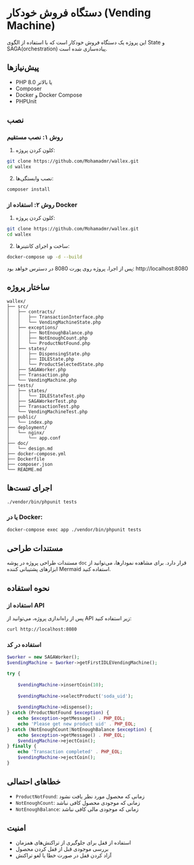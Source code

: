 # دستگاه فروش خودکار (Vending Machine)

این پروژه یک دستگاه فروش خودکار است که با استفاده از الگوی State و SAGA(orchestration) پیاده‌سازی شده است.

## پیش‌نیازها

- PHP 8.0 یا بالاتر
- Composer
- Docker و Docker Compose
- PHPUnit

## نصب

### روش ۱: نصب مستقیم

1. کلون کردن پروژه:
```bash
git clone https://github.com/Mohamadmr/wallex.git
cd wallex
```

2. نصب وابستگی‌ها:
```bash
composer install
```

### روش ۲: استفاده از Docker

1. کلون کردن پروژه:
```bash
git clone https://github.com/Mohamadmr/wallex.git
cd wallex
```

2. ساخت و اجرای کانتینرها:
```bash
docker-compose up -d --build
```

پس از اجرا، پروژه روی پورت 8080 در دسترس خواهد بود:
http://localhost:8080

## ساختار پروژه

```
wallex/
├── src/
│   ├── contracts/
│   │   ├── TransactionInterface.php
│   │   └── VendingMachineState.php
│   ├── exceptions/
│   │   ├── NotEnoughBalance.php
│   │   ├── NotEnoughCount.php
│   │   └── ProductNotFound.php
│   ├── states/
│   │   ├── DispensingState.php
│   │   ├── IDLEState.php
│   │   └── ProductSelectedState.php
│   ├── SAGAWorker.php
│   ├── Transaction.php
│   └── VendingMachine.php
├── tests/
│   ├── states/
│   │   └── IDLEStateTest.php
│   ├── SAGAWorkerTest.php
│   ├── TransactionTest.php
│   └── VendingMachineTest.php
├── public/
│   └── index.php
├── deployment/
│   └── nginx/
│       └── app.conf
├── doc/
│   └── design.md
├── docker-compose.yml
├── Dockerfile
├── composer.json
└── README.md
```

## اجرای تست‌ها


```bash
./vendor/bin/phpunit tests
```

### یا در Docker:
```bash
docker-compose exec app ./vendor/bin/phpunit tests
```

## مستندات طراحی

مستندات طراحی پروژه در پوشه `doc` قرار دارد. برای مشاهده نمودارها، می‌توانید از ابزارهای پشتیبانی کننده Mermaid استفاده کنید.

## نحوه استفاده

### استفاده از API

پس از راه‌اندازی پروژه، می‌توانید از API زیر استفاده کنید:

```bash
curl http://localhost:8080
```

### استفاده در کد

```php
$worker = new SAGAWorker();
$vendingMachine = $worker->getFirstIDLEVendingMachine();

try {
    
    $vendingMachine->insertCoin(10);
    
    $vendingMachine->selectProduct('soda_uid');
    
    $vendingMachine->dispense();
} catch (ProductNotFound $exception) {
    echo $exception->getMessage() . PHP_EOL;
    echo 'Please get new product uid' . PHP_EOL;
} catch (NotEnoughCount|NotEnoughBalance $exception) {
    echo $exception->getMessage() . PHP_EOL;
    $vendingMachine->ejectCoin();
} finally {
    echo 'Transaction completed' . PHP_EOL;
    $vendingMachine->ejectCoin();
}
```

## خطاهای احتمالی

- `ProductNotFound`: زمانی که محصول مورد نظر یافت نشود
- `NotEnoughCount`: زمانی که موجودی محصول کافی نباشد
- `NotEnoughBalance`: زمانی که موجودی مالی کافی نباشد

## امنیت

- استفاده از قفل برای جلوگیری از تراکنش‌های همزمان
- بررسی موجودی قبل از قفل کردن محصول
- آزاد کردن قفل در صورت خطا یا لغو تراکنش
